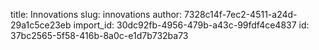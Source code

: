 title: Innovations
slug: innovations
author: 7328c14f-7ec2-4511-a24d-29a1c5ce23eb
import_id: 30dc92fb-4956-479b-a43c-99fdf4ce4837
id: 37bc2565-5f58-416b-8a0c-e1d7b732ba73
